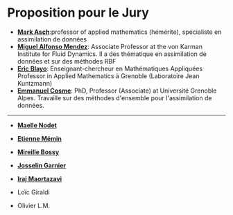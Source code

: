 # Proposition pour le Jury

- [**Mark Asch**](https://masch.perso.math.cnrs.fr/math.CNRS-site/Welcome.html):professor of applied mathematics (hémérite), spécialiste en assimilation de données
- [**Miguel Alfonso Mendez**](https://www.mendezma.com/): Associate Professor at the von Karman Institute for Fluid Dynamics. Il a des thématique en assimilation de données et sur des méthodes RBF
- [**Eric Blayo**](https://membres-ljk.imag.fr/Eric.Blayo/): Enseignant-chercheur en Mathématiques Appliquées
Professor in Applied Mathematics à Grenoble (Laboratoire Jean Kuntzmann)
- [**Emmanuel Cosme**](https://www.researchgate.net/profile/Emmanuel-Cosme): PhD, Professor (Associate) at Université Grenoble Alpes. Travaille sur des méthodes d'ensemble pour l'assimilation de données.
<!-- - [**Chloé Mimeau**](https://cmimeau.github.io/webpage/): Maître de conférences (assistant professor) at CNAM Paris. Ses travaux de thèse ont portée sur les méthodes Vortex. Elle a travaillé sur les méthodes vortex avec Georges-Henri Cottet.
- [**Marcello Meldi**](https://scholar.google.it/citations?user=zpjgA0cAAAAJ&hl=it): Professeur aux Arts et Métiers sur le campus de Lille, recherche porte sur la simulation numérique des écoulements turbulents, visent la représentation réaliste de la turbulence en combinant des techniques numériques avec des outils séquentiels pilotés par les données, tels que le filtre de Kalman. -->

---

- [**Maelle Nodet**](https://scholar.google.fr/citations?user=iM6Mv5MAAAAJ&hl=fr)
- [**Etienne Mémin**](https://www.irisa.fr/prive/memin/resume-3C.html)
  
- [**Mireille Bossy**](https://www-sop.inria.fr/members/Mireille.Bossy/)
- [**Josselin Garnier**](https://josselin-garnier.org/)
- [**Iraj Maortazavi**](https://scholar.google.com/citations?user=DokRauAAAAAJ&hl=fr)
- Loïc Giraldi
- Olivier L.M.